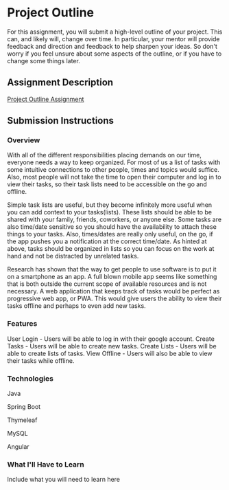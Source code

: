 # Project Outline
For this assignment, you will submit a high-level outline of your project. This can, and likely will, change over time. In particular, your mentor will provide feedback and direction and feedback to help sharpen your ideas. So don't worry if you feel unsure about some aspects of the outline, or if you have to change some things later.

## Assignment Description
[Project Outline Assignment](https://education.launchcode.org/liftoff/assignments/project-outline/)

## Submission Instructions

### Overview
With all of the different responsibilities placing demands on our time, everyone needs a way to keep organized. For most of us a list of tasks with some intuitive connections to other people, times and topics would suffice. Also, most people will not take the time to open their computer and log in to view their tasks, so their task lists need to be accessible on the go and offline.

Simple task lists are useful, but they become infinitely more useful when you can add context to your tasks(lists). These lists should be able to be shared with your family, friends, coworkers, or anyone else. Some tasks are also time/date sensitive so you should have the availability to attach these things to your tasks. Also, times/dates are really only useful, on the go, if the app pushes you a notification at the correct time/date. As hinted at above, tasks should be organized in lists so you can focus on the work at hand and not be distracted by unrelated tasks.

Research has shown that the way to get people to use software is to put it on a smartphone as an app. A full blown mobile app seems like something that is both outside the current scope of available resources and is not necessary. A web application that keeps track of tasks would be perfect as progressive web app, or PWA. This would give users the ability to view their tasks offline and perhaps to even add new tasks.
### Features
User Login - Users will be able to log in with their google account.
Create Tasks - Users will be able to create new tasks.
Create Lists - Users will be able to create lists of tasks.
View Offline - Users will also be able to view their tasks while offline.
### Technologies
Java

Spring Boot

Thymeleaf

MySQL

Angular
### What I'll Have to Learn
Include what you will need to learn here
